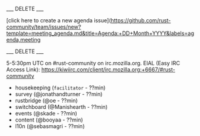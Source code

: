 ___ DELETE ___

[click here to create a new agenda issue](https://github.com/rust-community/team/issues/new?template=meeting_agenda.md&title=Agenda:+DD+Month+YYYY&labels=agenda,meeting

___ DELETE ___

5-5:30pm UTC on #rust-community on irc.mozilla.org. EIAL (Easy IRC Access Link): https://kiwiirc.com/client/irc.mozilla.org:+6667/#rust-community

- housekeeping (`facilitator` - ??min)
- survey (@jonathandturner - ??min)
- rustbridge (@oe - ??min)
- switchboard (@Manishearth - ??min)
- events (@skade - ??min)
- content (@booyaa - ??min)
- l10n (@sebasmagri - ??min)